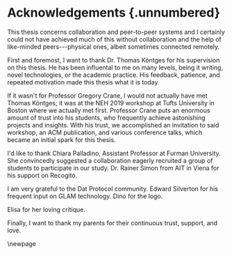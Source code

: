 # Acknowledgements {.unnumbered}

This thesis concerns collaboration and peer-to-peer systems and I certainly could not have achieved much of this without collaboration and the help of like-minded peers---physical ones, albeit sometimes connected remotely.

First and foremost, I want to thank Dr. Thomas Köntges for his supervision on this thesis. He has been influental to me on many levels, being it writing, novel technologies, or the academic practice. His feedback, patience, and repeated motivation made this thesis what it is today.

If it wasn't for Professor Gregory Crane, I would not actually have met Thomas Köntges; it was at the NEH 2019 workshop at Tufts University in Boston where we actually met first. Professor Crane puts an enormous amount of trust into his students, who frequently achieve astonishing projects and insights. With his trust, we accomplished an invitation to said workshop, an ACM publication, and various conference talks, which became an initial spark for this thesis.

I'd like to thank Chiara Palladino, Assistant Professor at Furman University. She convincedly suggested a collaboration eagerly recruited a group of students to participate in our study. Dr. Rainer Simon from AIT in Viena for his support on Recogito.

I am very grateful to the Dat Protocol community. Edward Silverton for his frequent input on GLAM technology. Dino for the logo.

Elisa for her loving critique.

Finally, I want to thank my parents for their continuous trust, support, and love. 

\newpage
